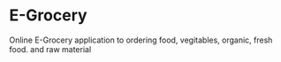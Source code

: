 # E-Grocery
Online E-Grocery application to ordering food, vegitables, organic, fresh food. and raw material
